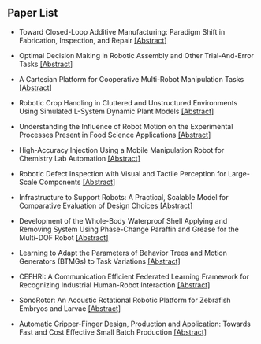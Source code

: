 ## Paper List

- Toward Closed-Loop Additive Manufacturing: Paradigm Shift in Fabrication, Inspection, and Repair
[[Abstract]](https://events.infovaya.com/presentation?id=111290)

- Optimal Decision Making in Robotic Assembly and Other Trial-And-Error Tasks
[[Abstract]](https://events.infovaya.com/presentation?id=111293)

- A Cartesian Platform for Cooperative Multi-Robot Manipulation Tasks
[[Abstract]](https://events.infovaya.com/presentation?id=111296)

- Robotic Crop Handling in Cluttered and Unstructured Environments Using Simulated L-System Dynamic Plant Models
[[Abstract]](https://events.infovaya.com/presentation?id=111299)

- Understanding the Influence of Robot Motion on the Experimental Processes Present in Food Science Applications
[[Abstract]](https://events.infovaya.com/presentation?id=111302)

- High-Accuracy Injection Using a Mobile Manipulation Robot for Chemistry Lab Automation
[[Abstract]](https://events.infovaya.com/presentation?id=111305)

- Robotic Defect Inspection with Visual and Tactile Perception for Large-Scale Components
[[Abstract]](https://events.infovaya.com/presentation?id=111308)

- Infrastructure to Support Robots: A Practical, Scalable Model for Comparative Evaluation of Design Choices
[[Abstract]](https://events.infovaya.com/presentation?id=111311)

- Development of the Whole-Body Waterproof Shell Applying and Removing System Using Phase-Change Paraffin and Grease for the Multi-DOF Robot
[[Abstract]](https://events.infovaya.com/presentation?id=111314)

- Learning to Adapt the Parameters of Behavior Trees and Motion Generators (BTMGs) to Task Variations
[[Abstract]](https://events.infovaya.com/presentation?id=111317)

- CEFHRI: A Communication Efficient Federated Learning Framework for Recognizing Industrial Human-Robot Interaction
[[Abstract]](https://events.infovaya.com/presentation?id=111320)

- SonoRotor: An Acoustic Rotational Robotic Platform for Zebrafish Embryos and Larvae
[[Abstract]](https://events.infovaya.com/presentation?id=111323)

- Automatic Gripper-Finger Design, Production and Application: Towards Fast and Cost Effective Small Batch Production
[[Abstract]](https://events.infovaya.com/presentation?id=111326)

